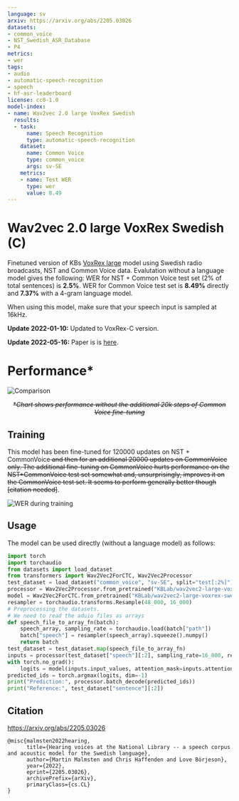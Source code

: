 ```yaml
---
language: sv
arxiv: https://arxiv.org/abs/2205.03026
datasets:
- common_voice
- NST_Swedish_ASR_Database
- P4
metrics:
- wer
tags:
- audio
- automatic-speech-recognition
- speech
- hf-asr-leaderboard
license: cc0-1.0
model-index:
- name: Wav2vec 2.0 large VoxRex Swedish
  results:
  - task:
      name: Speech Recognition
      type: automatic-speech-recognition
    dataset:
      name: Common Voice
      type: common_voice
      args: sv-SE
    metrics:
    - name: Test WER
      type: wer
      value: 8.49
---
```

# Wav2vec 2.0 large VoxRex Swedish (C)

Finetuned version of KBs [VoxRex large](https://huggingface.co/KBLab/wav2vec2-large-voxrex) model using Swedish radio broadcasts, NST and Common Voice data. Evalutation without a language model gives the following: WER for NST + Common Voice test set (2% of total sentences) is **2.5%**. WER for Common Voice test set is **8.49%** directly and **7.37%** with a 4-gram language model.

When using this model, make sure that your speech input is sampled at 16kHz.

**Update 2022-01-10:** Updated to VoxRex-C version.

**Update 2022-05-16:** Paper is is [here](https://arxiv.org/abs/2205.03026).

# Performance\*

![Comparison](comparison.png "Comparison")
<center><del>*<i>Chart shows performance without the additional 20k steps of Common Voice fine-tuning</i></del></center>

## Training
This model has been fine-tuned for 120000 updates on NST + CommonVoice<del> and then for an additional 20000 updates on CommonVoice only. The additional fine-tuning on CommonVoice hurts performance on the NST+CommonVoice test set somewhat and, unsurprisingly, improves it on the CommonVoice test set. It seems to perform generally better though [citation needed]</del>.

![WER during training](chart_1.svg "WER")

## Usage
The model can be used directly (without a language model) as follows:
```python
import torch
import torchaudio
from datasets import load_dataset
from transformers import Wav2Vec2ForCTC, Wav2Vec2Processor
test_dataset = load_dataset("common_voice", "sv-SE", split="test[:2%]").
processor = Wav2Vec2Processor.from_pretrained("KBLab/wav2vec2-large-voxrex-swedish")
model = Wav2Vec2ForCTC.from_pretrained("KBLab/wav2vec2-large-voxrex-swedish")
resampler = torchaudio.transforms.Resample(48_000, 16_000)
# Preprocessing the datasets.
# We need to read the aduio files as arrays
def speech_file_to_array_fn(batch):
    speech_array, sampling_rate = torchaudio.load(batch["path"])
    batch["speech"] = resampler(speech_array).squeeze().numpy()
    return batch
test_dataset = test_dataset.map(speech_file_to_array_fn)
inputs = processor(test_dataset["speech"][:2], sampling_rate=16_000, return_tensors="pt", padding=True)
with torch.no_grad():
    logits = model(inputs.input_values, attention_mask=inputs.attention_mask).logits
predicted_ids = torch.argmax(logits, dim=-1)
print("Prediction:", processor.batch_decode(predicted_ids))
print("Reference:", test_dataset["sentence"][:2])
```

## Citation

https://arxiv.org/abs/2205.03026

```
@misc{malmsten2022hearing,
      title={Hearing voices at the National Library -- a speech corpus and acoustic model for the Swedish language}, 
      author={Martin Malmsten and Chris Haffenden and Love Börjeson},
      year={2022},
      eprint={2205.03026},
      archivePrefix={arXiv},
      primaryClass={cs.CL}
}
```